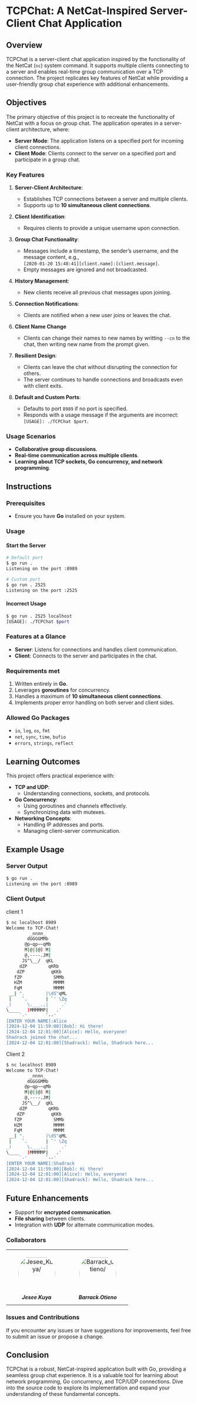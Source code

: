 # TCPChat: A NetCat-Inspired Server-Client Chat Application

## Overview

TCPChat is a server-client chat application inspired by the functionality of the NetCat (`nc`) system command. It supports multiple clients connecting to a server and enables real-time group communication over a TCP connection. The project replicates key features of NetCat while providing a user-friendly group chat experience with additional enhancements.

## Objectives

The primary objective of this project is to recreate the functionality of NetCat with a focus on group chat. The application operates in a server-client architecture, where:

- **Server Mode**: The application listens on a specified port for incoming client connections.
- **Client Mode**: Clients connect to the server on a specified port and participate in a group chat.

### Key Features

1. **Server-Client Architecture**:
   - Establishes TCP connections between a server and multiple clients.
   - Supports up to **10 simultaneous client connections**.

2. **Client Identification**:
   - Requires clients to provide a unique username upon connection.

3. **Group Chat Functionality**:
   - Messages include a timestamp, the sender’s username, and the message content, e.g.,  
     `[2020-01-20 15:48:41][client.name]:[client.message]`.
   - Empty messages are ignored and not broadcasted.

4. **History Management**:
   - New clients receive all previous chat messages upon joining.

5. **Connection Notifications**:
   - Clients are notified when a new user joins or leaves the chat.

6. **Client Name Change**
    - Clients can change their names to new names by writting `--cn` to the chat, then writing new name from the prompt given.

7. **Resilient Design**:
   - Clients can leave the chat without disrupting the connection for others.
   - The server continues to handle connections and broadcasts even with client exits.

8. **Default and Custom Ports**:
   - Defaults to port `8989` if no port is specified.
   - Responds with a usage message if the arguments are incorrect:  
     `[USAGE]: ./TCPChat $port`.

### Usage Scenarios

- **Collaborative group discussions**.
- **Real-time communication across multiple clients**.
- **Learning about TCP sockets, Go concurrency, and network programming**.

## Instructions

### Prerequisites

- Ensure you have **Go** installed on your system.

### Usage

#### Start the Server
```bash
# Default port
$ go run .  
Listening on the port :8989

# Custom port
$ go run . 2525  
Listening on the port :2525
```

#### Incorrect Usage
```bash
$ go run . 2525 localhost
[USAGE]: ./TCPChat $port
```

### Features at a Glance

- **Server**: Listens for connections and handles client communication.
- **Client**: Connects to the server and participates in the chat.

### Requirements met

1. Written entirely in **Go**.
2. Leverages **goroutines** for concurrency.
3. Handles a maximum of **10 simultaneous client connections**.
4. Implements proper error handling on both server and client sides.

### Allowed Go Packages

- `io`, `log`, `os`, `fmt`
- `net`, `sync`, `time`, `bufio`
- `errors`, `strings`, `reflect`

## Learning Outcomes

This project offers practical experience with:

- **TCP and UDP**:
  - Understanding connections, sockets, and protocols.
- **Go Concurrency**:
  - Using goroutines and channels effectively.
  - Synchronizing data with mutexes.
- **Networking Concepts**:
  - Handling IP addresses and ports.
  - Managing client-server communication.

## Example Usage

### Server Output
```bash
$ go run .
Listening on the port :8989
```

### Client Output

client 1

```bash
$ nc localhost 8989
Welcome to TCP-Chat!
         _nnnn_
        dGGGGMMb
       @p~qp~~qMb
       M|@||@) M|
       @,----.JM|
      JS^\__/  qKL
     dZP        qKRb
    dZP          qKKb
   fZP            SMMb
   HZM            MMMM
   FqM            MMMM
 __| ".        |\dS"qML
 |    `.       | `' \Zq
_)      \.___.,|     .'
\____   )MMMMMP|   .'
     `-'       `--'
[ENTER YOUR NAME]:Alice
[2024-12-04 11:59:00][Bob]: Hi there!
[2024-12-04 12:01:00][Alice]: Hello, everyone!
Shadrack joined the chat...
[2024-12-04 12:01:00][Shadrack]: Hello, Shadrack here...
```

Client 2


```bash
$ nc localhost 8989
Welcome to TCP-Chat!
         _nnnn_
        dGGGGMMb
       @p~qp~~qMb
       M|@||@) M|
       @,----.JM|
      JS^\__/  qKL
     dZP        qKRb
    dZP          qKKb
   fZP            SMMb
   HZM            MMMM
   FqM            MMMM
 __| ".        |\dS"qML
 |    `.       | `' \Zq
_)      \.___.,|     .'
\____   )MMMMMP|   .'
     `-'       `--'
[ENTER YOUR NAME]:Shadrack
[2024-12-04 11:59:00][Bob]: Hi there!
[2024-12-04 12:01:00][Alice]: Hello, everyone!
[2024-12-04 12:01:00][Shadrack]: Hello, Shadrack here...
```

## Future Enhancements

- Support for **encrypted communication**.
- **File sharing** between clients.
- Integration with **UDP** for alternate communication modes.

### Collaborators


<table>
<tr>
<td align="center" style="word-wrap: break-word; width: 150.0; height: 150.0">
        <a href=https://www.linkedin.com/in/jeseekuya >
            <img src=https://learn.zone01kisumu.ke/git/avatars/b990e7e45f5bae8559b9dc30dd411027?size=84 width="100;"  style="border-radius:50%;align-items:center;justify-content:center;overflow:hidden;padding-top:10px" alt=Jesee_Kuya/>
            <br />
            <sub style="font-size:14px"><b><i>Jesee Kuya</i><span></b></sub>
        </a>
  </td> 
  <td align="center" style="word-wrap: break-word; width: 150.0; height: 150.0">
        <a href=https://www.linkedin.com/in/barrack-kope-064a43244/ >
            <img src=https://learn.zone01kisumu.ke/git/avatars/69ae4e7472c685f60beaf04edb53b624?size=870 width="100;"  style="border-radius:50%;align-items:center;justify-content:center;overflow:hidden;padding-top:10px" alt=Barrack_Otieno/>
            <br />
            <sub style="font-size:14px"><b><i>Barrack Otieno</i></b></sub>
        </a>
  </td> 
   
</tr>

</table>


### Issues and Contributions

If you encounter any issues or have suggestions for improvements, feel free to submit an issue or propose a change.

## Conclusion

TCPChat is a robust, NetCat-inspired application built with Go, providing a seamless group chat experience. It is a valuable tool for learning about network programming, Go concurrency, and TCP/UDP connections. Dive into the source code to explore its implementation and expand your understanding of these fundamental concepts.